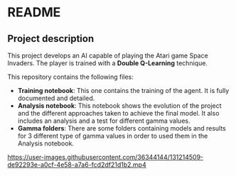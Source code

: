 # README

## Project description

This project develops an AI capable of playing the Atari game Space Invaders. The player is trained with a **Double Q-Learning** technique. 

This repository contains the following files:

* **Training notebook**: This one contains the training of the agent. It is fully documented and detailed.
* **Analysis notebook**: This notebook shows the evolution of the project and the different approaches taken to achieve the final model. It also includes an analysis and a test for different gamma values.
* **Gamma folders**: There are some folders containing models and results for 3 different type of gamma values in order to used them in the Analysis notebook.

https://user-images.githubusercontent.com/36344144/131214509-de92293e-a0cf-4e58-a7a6-fcd2df21d1b2.mp4





